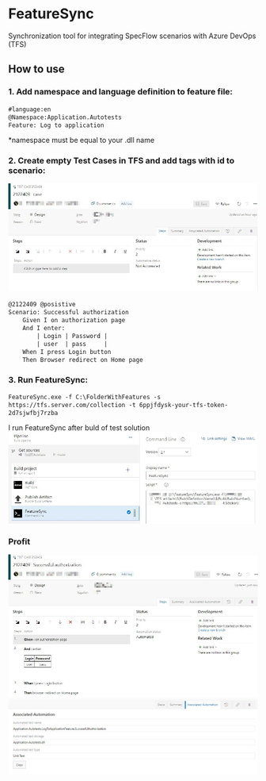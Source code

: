 # FeatureSync
Synchronization tool for integrating SpecFlow scenarios with Azure DevOps (TFS)

## How to use

### 1. Add namespace and language definition to feature file:
```gherkin
#language:en
@Namespace:Application.Autotests
Feature: Log to application
```
*namespace must be equal to your .dll name

### 2. Create empty Test Cases in TFS and add tags with id to scenario:
![Empty case](https://github.com/kharakhorin/FeatureSync/blob/master/Docs/Img/empty_case.JPG)
```gherkin
@2122409 @posistive
Scenario: Successful authorization
	Given I on authorization page
	And I enter:
		| Login | Password |
		| user  | pass     |
	When I press Login button
	Then Browser redirect on Home page
```

### 3. Run FeatureSync:
```
FeatureSync.exe -f C:\FolderWithFeatures -s https://tfs.server.com/collection -t 6ppjfdysk-your-tfs-token-2d7sjwfbj7rzba
```

I run FeatureSync after buld of test solution
![Buld definition](https://github.com/kharakhorin/FeatureSync/blob/master/Docs/Img/build_def.JPG)

### Profit
![Sync case](https://github.com/kharakhorin/FeatureSync/blob/master/Docs/Img/sync_case.JPG)
![Automation](https://github.com/kharakhorin/FeatureSync/blob/master/Docs/Img/automation_case.JPG)
